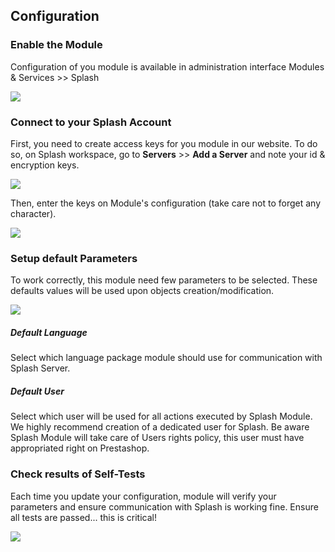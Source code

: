 
## Configuration

### Enable the Module 
Configuration of you module is available in administration interface Modules & Services >> Splash 

![](https://splashsync.github.io/Prestashop/img/screenshot_1.png)


### Connect to your Splash Account

First, you need to create access keys for you module in our website. To do so, on Splash workspace, go to **Servers** >> **Add a Server** and note your id & encryption keys. 

![](https://splashsync.github.io/Prestashop/img/screenshot_2.png)

Then, enter the keys on Module's configuration (take care not to forget any character). 

![](https://splashsync.github.io/Prestashop/img/screenshot_3.png)

### Setup default Parameters

To work correctly, this module need few parameters to be selected. These defaults values will be used upon objects creation/modification.

![](https://splashsync.github.io/Prestashop/img/screenshot_4.png)

##### Default Language
Select which language package module should use for communication with Splash Server.

##### Default User
Select which user will be used for all actions executed by Splash Module. 
We highly recommend creation of a dedicated user for Splash. 
Be aware Splash Module will take care of Users rights policy, this user must have appropriated right on Prestashop.

### Check results of Self-Tests

Each time you update your configuration, module will verify your parameters and ensure communication with Splash is working fine. 
Ensure all tests are passed... this is critical!

![](https://splashsync.github.io/Prestashop/img/screenshot_5.png)